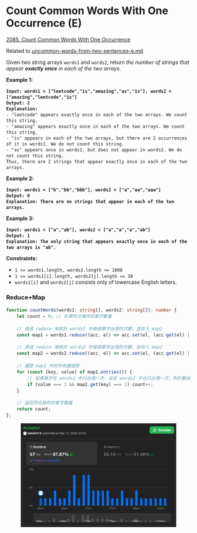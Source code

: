 # Count Common Words With One Occurrence (E)

[2085. Count Common Words With One Occurrence](https://leetcode.com/problems/count-common-words-with-one-occurrence/)

Related to [uncommon-words-from-two-sentences-e.md](uncommon-words-from-two-sentences-e.md "mention")



Given two string arrays `words1` and `words2`, return _the number of strings that appear **exactly once** in each of the two arrays._

&#x20;

**Example 1:**

<pre><code><strong>Input: words1 = ["leetcode","is","amazing","as","is"], words2 = ["amazing","leetcode","is"]
</strong><strong>Output: 2
</strong><strong>Explanation:
</strong>- "leetcode" appears exactly once in each of the two arrays. We count this string.
- "amazing" appears exactly once in each of the two arrays. We count this string.
- "is" appears in each of the two arrays, but there are 2 occurrences of it in words1. We do not count this string.
- "as" appears once in words1, but does not appear in words2. We do not count this string.
Thus, there are 2 strings that appear exactly once in each of the two arrays.
</code></pre>

**Example 2:**

<pre><code><strong>Input: words1 = ["b","bb","bbb"], words2 = ["a","aa","aaa"]
</strong><strong>Output: 0
</strong><strong>Explanation: There are no strings that appear in each of the two arrays.
</strong></code></pre>

**Example 3:**

<pre><code><strong>Input: words1 = ["a","ab"], words2 = ["a","a","a","ab"]
</strong><strong>Output: 1
</strong><strong>Explanation: The only string that appears exactly once in each of the two arrays is "ab".
</strong></code></pre>

&#x20;

**Constraints:**

* `1 <= words1.length, words2.length <= 1000`
* `1 <= words1[i].length, words2[j].length <= 30`
* `words1[i]` and `words2[j]` consists only of lowercase English letters.



### Reduce+Map

```typescript
function countWords(words1: string[], words2: string[]): number {
    let count = 0; // 計算符合條件的單字數量

    // 透過 reduce 來統計 words1 中每個單字出現的次數，並存入 map1
    const map1 = words1.reduce((acc, el) => acc.set(el, (acc.get(el) || 0) + 1), new Map());

    // 透過 reduce 來統計 words2 中每個單字出現的次數，並存入 map2
    const map2 = words2.reduce((acc, el) => acc.set(el, (acc.get(el) || 0) + 1), new Map());

    // 遍歷 map1 中的所有鍵值對
    for (const [key, value] of map1.entries()) {
        // 如果單字在 words1 中只出現一次，且在 words2 中也只出現一次，則計數加一
        if (value === 1 && map2.get(key) === 1) count++;
    }

    // 返回符合條件的單字數量
    return count;
};
```

<figure><img src="../.gitbook/assets/截圖 2024-09-17 晚上11.53.01.png" alt=""><figcaption></figcaption></figure>
